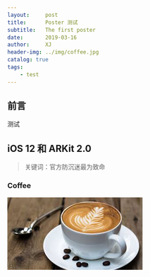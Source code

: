 ```yaml
---
layout:     post
title:      Poster 测试
subtitle:   The first poster
date:       2019-03-16
author:     XJ
header-img: ../img/coffee.jpg
catalog: true
tags:
    - test
---
```


## 前言

测试


## iOS 12 和 ARKit 2.0

>关键词：官方防沉迷最为致命

### Coffee
![](../img/coffee.jpg)




